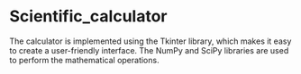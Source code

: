 # Scientific_calculator
The calculator is implemented using the Tkinter library, which makes it easy to create a user-friendly interface. The NumPy and SciPy libraries are used to perform the mathematical operations.
